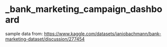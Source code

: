 # _bank_marketing_campaign_dashboard
sample data from: https://www.kaggle.com/datasets/janiobachmann/bank-marketing-dataset/discussion/277454
